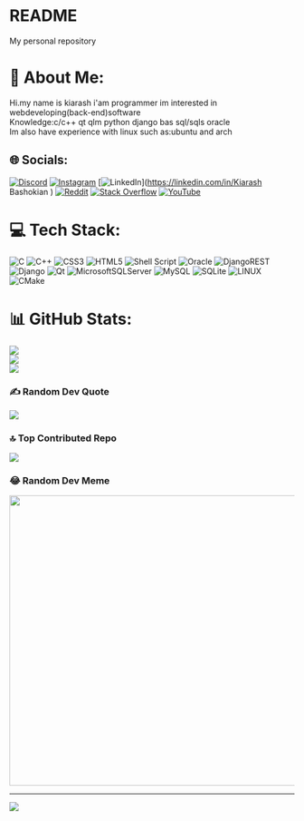 # README
My personal repository
# 💫 About Me:
Hi.my name is kiarash i'am programmer im interested in webdeveloping(back-end)software<br>Knowledge:c/c++ qt qlm python django bas sql/sqls oracle<br>Im also have experience with linux such as:ubuntu and arch<br>


## 🌐 Socials:
[![Discord](https://img.shields.io/badge/Discord-%237289DA.svg?logo=discord&logoColor=white)](https://discord.gg/ghost.rs6#9681) [![Instagram](https://img.shields.io/badge/Instagram-%23E4405F.svg?logo=Instagram&logoColor=white)](https://instagram.com/Kiarash82.42) [![LinkedIn](https://img.shields.io/badge/LinkedIn-%230077B5.svg?logo=linkedin&logoColor=white)](https://linkedin.com/in/Kiarash Bashokian ) [![Reddit](https://img.shields.io/badge/Reddit-%23FF4500.svg?logo=Reddit&logoColor=white)](https://reddit.com/user/ghost-_-rs) [![Stack Overflow](https://img.shields.io/badge/-Stackoverflow-FE7A16?logo=stack-overflow&logoColor=white)](https://stackoverflow.com/users/Kiarash) [![YouTube](https://img.shields.io/badge/YouTube-%23FF0000.svg?logo=YouTube&logoColor=white)](https://youtube.com/@https://youtube.com/@kiarashbashokian6411) 

# 💻 Tech Stack:
![C](https://img.shields.io/badge/c-%2300599C.svg?style=for-the-badge&logo=c&logoColor=white) ![C++](https://img.shields.io/badge/c++-%2300599C.svg?style=for-the-badge&logo=c%2B%2B&logoColor=white) ![CSS3](https://img.shields.io/badge/css3-%231572B6.svg?style=for-the-badge&logo=css3&logoColor=white) ![HTML5](https://img.shields.io/badge/html5-%23E34F26.svg?style=for-the-badge&logo=html5&logoColor=white) ![Shell Script](https://img.shields.io/badge/shell_script-%23121011.svg?style=for-the-badge&logo=gnu-bash&logoColor=white) ![Oracle](https://img.shields.io/badge/Oracle-F80000?style=for-the-badge&logo=oracle&logoColor=white) ![DjangoREST](https://img.shields.io/badge/DJANGO-REST-ff1709?style=for-the-badge&logo=django&logoColor=white&color=ff1709&labelColor=gray) ![Django](https://img.shields.io/badge/django-%23092E20.svg?style=for-the-badge&logo=django&logoColor=white) ![Qt](https://img.shields.io/badge/Qt-%23217346.svg?style=for-the-badge&logo=Qt&logoColor=white) ![MicrosoftSQLServer](https://img.shields.io/badge/Microsoft%20SQL%20Sever-CC2927?style=for-the-badge&logo=microsoft%20sql%20server&logoColor=white) ![MySQL](https://img.shields.io/badge/mysql-%2300f.svg?style=for-the-badge&logo=mysql&logoColor=white) ![SQLite](https://img.shields.io/badge/sqlite-%2307405e.svg?style=for-the-badge&logo=sqlite&logoColor=white) ![LINUX](https://img.shields.io/badge/Linux-FCC624?style=for-the-badge&logo=linux&logoColor=black) ![CMake](https://img.shields.io/badge/CMake-%23008FBA.svg?style=for-the-badge&logo=cmake&logoColor=white)
# 📊 GitHub Stats:
![](https://github-readme-stats.vercel.app/api?username=Ghosts6&theme=tokyonight&hide_border=false&include_all_commits=true&count_private=false)<br/>
![](https://github-readme-streak-stats.herokuapp.com/?user=Ghosts6&theme=tokyonight&hide_border=false)<br/>
![](https://github-readme-stats.vercel.app/api/top-langs/?username=Ghosts6&theme=tokyonight&hide_border=false&include_all_commits=true&count_private=false&layout=compact)

### ✍️ Random Dev Quote
![](https://quotes-github-readme.vercel.app/api?type=horizontal&theme=radical)

### 🔝 Top Contributed Repo
![](https://github-contributor-stats.vercel.app/api?username=Ghosts6&limit=5&theme=tokyonight&combine_all_yearly_contributions=true)

### 😂 Random Dev Meme
<img src="https://rm.up.railway.app/" width="512px"/>

---
[![](https://visitcount.itsvg.in/api?id=Ghosts6&icon=2&color=0)](https://visitcount.itsvg.in)

<!-- Proudly created with GPRM ( https://gprm.itsvg.in ) -->
